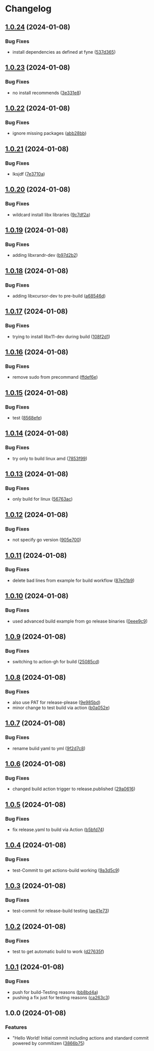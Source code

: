# Changelog

## [1.0.24](https://github.com/SHU-red/GopherLetics/compare/v1.0.23...v1.0.24) (2024-01-08)


### Bug Fixes

* install dependencies as defined at fyne ([537d365](https://github.com/SHU-red/GopherLetics/commit/537d36570751f5a64cc0221c0dbb75ba19f49d45))

## [1.0.23](https://github.com/SHU-red/GopherLetics/compare/v1.0.22...v1.0.23) (2024-01-08)


### Bug Fixes

* no install recommends ([3e331e8](https://github.com/SHU-red/GopherLetics/commit/3e331e802f72ecb8870db2b7aaf22fbdba693f97))

## [1.0.22](https://github.com/SHU-red/GopherLetics/compare/v1.0.21...v1.0.22) (2024-01-08)


### Bug Fixes

* ignore missing packages ([abb28bb](https://github.com/SHU-red/GopherLetics/commit/abb28bb65c175cac4d94bd412b2010f12495708b))

## [1.0.21](https://github.com/SHU-red/GopherLetics/compare/v1.0.20...v1.0.21) (2024-01-08)


### Bug Fixes

* lksjdf ([7e3710a](https://github.com/SHU-red/GopherLetics/commit/7e3710a288604c0e8b4484cc568aff7c7295da69))

## [1.0.20](https://github.com/SHU-red/GopherLetics/compare/v1.0.19...v1.0.20) (2024-01-08)


### Bug Fixes

* wildcard install libx libraries ([9c7df2a](https://github.com/SHU-red/GopherLetics/commit/9c7df2a35b513aa56183d3afc03f82760319f82e))

## [1.0.19](https://github.com/SHU-red/GopherLetics/compare/v1.0.18...v1.0.19) (2024-01-08)


### Bug Fixes

* adding libxrandr-dev ([b97d2b2](https://github.com/SHU-red/GopherLetics/commit/b97d2b283a27dc7f2383b007c2c91e06dd045062))

## [1.0.18](https://github.com/SHU-red/GopherLetics/compare/v1.0.17...v1.0.18) (2024-01-08)


### Bug Fixes

* adding libxcursor-dev to pre-build ([a68546d](https://github.com/SHU-red/GopherLetics/commit/a68546d134f20a6d2c53e762f93870a9df986560))

## [1.0.17](https://github.com/SHU-red/GopherLetics/compare/v1.0.16...v1.0.17) (2024-01-08)


### Bug Fixes

* trying to install libx11-dev during build ([108f2d1](https://github.com/SHU-red/GopherLetics/commit/108f2d1dcd9cd38672f2a9f2d79906b6005e99ee))

## [1.0.16](https://github.com/SHU-red/GopherLetics/compare/v1.0.15...v1.0.16) (2024-01-08)


### Bug Fixes

* remove sudo from precommand ([ffdef6e](https://github.com/SHU-red/GopherLetics/commit/ffdef6e3d1337cbb92a7de3677ac2de8e77492ac))

## [1.0.15](https://github.com/SHU-red/GopherLetics/compare/v1.0.14...v1.0.15) (2024-01-08)


### Bug Fixes

* test ([8568efe](https://github.com/SHU-red/GopherLetics/commit/8568efe3304a72c9f7174d91ebe27e2a3ae41bf3))

## [1.0.14](https://github.com/SHU-red/GopherLetics/compare/v1.0.13...v1.0.14) (2024-01-08)


### Bug Fixes

* try only to build linux amd ([7853f99](https://github.com/SHU-red/GopherLetics/commit/7853f997039ad0ac28c912b189bbb2eb60c5e388))

## [1.0.13](https://github.com/SHU-red/GopherLetics/compare/v1.0.12...v1.0.13) (2024-01-08)


### Bug Fixes

* only build for linux ([56763ac](https://github.com/SHU-red/GopherLetics/commit/56763ac47cc5d3f2f779b4213cbc87e90e2ed992))

## [1.0.12](https://github.com/SHU-red/GopherLetics/compare/v1.0.11...v1.0.12) (2024-01-08)


### Bug Fixes

* not specify go version ([905e700](https://github.com/SHU-red/GopherLetics/commit/905e700007475ab4f867a53807d2ebec19c09887))

## [1.0.11](https://github.com/SHU-red/GopherLetics/compare/v1.0.10...v1.0.11) (2024-01-08)


### Bug Fixes

* delete bad lines from example for build workflow ([87e01b9](https://github.com/SHU-red/GopherLetics/commit/87e01b988da57e4dcd04540da237bf094114c4b0))

## [1.0.10](https://github.com/SHU-red/GopherLetics/compare/v1.0.9...v1.0.10) (2024-01-08)


### Bug Fixes

* used advanced build example from go release binaries ([0eee9c9](https://github.com/SHU-red/GopherLetics/commit/0eee9c9978469b254853d383829377da9cc8a905))

## [1.0.9](https://github.com/SHU-red/GopherLetics/compare/v1.0.8...v1.0.9) (2024-01-08)


### Bug Fixes

* switching to action-gh for build ([25085cd](https://github.com/SHU-red/GopherLetics/commit/25085cde3fb271d8c7558e306c889a6cf45a32f9))

## [1.0.8](https://github.com/SHU-red/GopherLetics/compare/v1.0.7...v1.0.8) (2024-01-08)


### Bug Fixes

* also use PAT for release-please ([9e985bd](https://github.com/SHU-red/GopherLetics/commit/9e985bd18adfb3b493f249b2d1d793e53b5cbabb))
* minor change to test build via action ([b0a052e](https://github.com/SHU-red/GopherLetics/commit/b0a052ed5cd839a75315c314368756e227d9d390))

## [1.0.7](https://github.com/SHU-red/GopherLetics/compare/v1.0.6...v1.0.7) (2024-01-08)


### Bug Fixes

* rename bulid yaml to yml ([9f2d7c8](https://github.com/SHU-red/GopherLetics/commit/9f2d7c8936d45dfa29bf7b10a68550f17199187c))

## [1.0.6](https://github.com/SHU-red/GopherLetics/compare/v1.0.5...v1.0.6) (2024-01-08)


### Bug Fixes

* changed build action trigger to release.published ([29a0616](https://github.com/SHU-red/GopherLetics/commit/29a06163af9710b5d7599a7b86eb1455d2279abc))

## [1.0.5](https://github.com/SHU-red/GopherLetics/compare/v1.0.4...v1.0.5) (2024-01-08)


### Bug Fixes

* fix release.yaml to build via Action ([b5bfd74](https://github.com/SHU-red/GopherLetics/commit/b5bfd742e0fd4a47ee9da771d874aca2b96d323d))

## [1.0.4](https://github.com/SHU-red/GopherLetics/compare/v1.0.3...v1.0.4) (2024-01-08)


### Bug Fixes

* test-Commit to get actions-build working ([9a3d5c9](https://github.com/SHU-red/GopherLetics/commit/9a3d5c9b2484a290f1dad460a6eff23d44ed11d6))

## [1.0.3](https://github.com/SHU-red/GopherLetics/compare/v1.0.2...v1.0.3) (2024-01-08)


### Bug Fixes

* test-commit for release-build testing ([ae41e73](https://github.com/SHU-red/GopherLetics/commit/ae41e735c1282612f83cbc26d3fd428e8c3772c3))

## [1.0.2](https://github.com/SHU-red/GopherLetics/compare/v1.0.1...v1.0.2) (2024-01-08)


### Bug Fixes

* test to get automatic build to work ([d27635f](https://github.com/SHU-red/GopherLetics/commit/d27635f984b2904f7d440f9004de694cccc4ed07))

## [1.0.1](https://github.com/SHU-red/GopherLetics/compare/v1.0.0...v1.0.1) (2024-01-08)


### Bug Fixes

* push for build-Testing reasons ([bb8bd4a](https://github.com/SHU-red/GopherLetics/commit/bb8bd4a8cdc5add7744a38490ffe8e708a2f0496))
* pushing a fix just for testing reasons ([ca263c3](https://github.com/SHU-red/GopherLetics/commit/ca263c3466f8539fbb6836128cf5e4d4fbbb287d))

## 1.0.0 (2024-01-08)


### Features

* "Hello World! Initial commit including actions and standard commit powered by commitizen ([3866b75](https://github.com/SHU-red/GopherLetics/commit/3866b75491128911ee1df6242c7f618a0671abcc))
